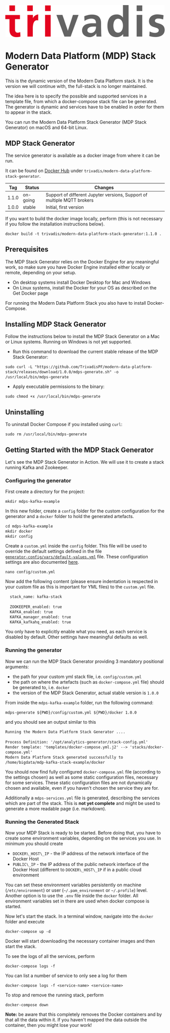![](./../tri_logo_high.jpg)

# Modern Data Platform (MDP) Stack Generator

This is the dynamic version of the Modern Data Platform stack. It is the version we will continue with, the full-stack is no longer maintained. 

The idea here is to specify the possible and supported services in a template file, from which a docker-compose stack file can be generated. The generator is dynamic and services have to be enabled in order for them to appear in the stack. 

You can run the Modern Data Platform Stack Generator (MDP Stack Generator) on macOS and 64-bit Linux.

## MDP Stack Generator

The service generator is available as a docker image from where it can be run. 

It can be found on [Docker Hub](https://hub.docker.com/repository/docker/trivadis/modern-data-platform-stack-generator) under `trivadis/modern-data-platform-stack-generator`.

Tag      | Status         |  Changes
---------|----------------| --------------------------
1.1.0    | on-going       | Support of different Jupyter versions, Support of multiple MQTT brokers
1.0.0    | stable         | Initial, first version

If you want to build the docker image locally, perform (this is not necessary if you follow the installation instructions below).

```
docker build -t trivadis/modern-data-platform-stack-generator:1.1.0 .
```

## Prerequisites

The MDP Stack Generator relies on the Docker Engine for any meaningful work, so make sure you have Docker Engine installed either locally or remote, depending on your setup.

  * On desktop systems install Docker Desktop for Mac and Windows
  * On Linux systems, install the Docker for your OS as described on the Get Docker page

For running the Modern Data Platform Stack you also have to install Docker-Compose. 

## Installing MDP Stack Generator

Follow the instructions below to install the MDP Stack Generator on a Mac or Linux systems. Running on Windows is not yet supported. 

* Run this command to download the current stable release of the MDP Stack Generator:

```
sudo curl -L "https://github.com/TrivadisPF/modern-data-platform-stack/releases/download/1.0.0/mdps-generate.sh" -o /usr/local/bin/mdps-generate
```

* Apply executable permissions to the binary:

```
sudo chmod +x /usr/local/bin/mdps-generate
```
   
## Uninstalling

To uninstall Docker Compose if you installed using `curl`:

```
sudo rm /usr/local/bin/mdps-generate
```
   
## Getting Started with the MDP Stack Generator

Let's see the MDP Stack Generator in Action. We will use it to create a stack running Kafka and Zookeeper.

### Configuring the generator

First create a directory for the project:

```
mkdir mdps-kafka-example
```

In this new folder, create a `config` folder for the custom configuration for the generator and a `docker` folder to hold the generated artefacts.

```
cd mdps-kafka-example
mkdir docker
mkdir config
```

Create a `custom.yml` inside the `config` folder. This file will be used to override the default settings defined in the file  
 [`generator-config/vars/default-values.yml`](./generator-config/vars/default-values.yml) file. These configuration settings are also documented [here](./Configuration.md).

```
nano config/custom.yml
```

Now add the following content (please ensure indentation is respected in your custom file as this is important for YML files) to the `custom.yml` file. 

```
  stack_name: kafka-stack

  ZOOKEEPER_enabled: true
  KAFKA_enabled: true
  KAFKA_manager_enabled: true
  KAFKA_kafkahq_enabled: true

```

You only have to explicitly enable what you need, as each service is disabled by default. Other settings have meaningful defaults as well. 

### Running the generator

Now we can run the MDP Stack Generator providing 3 mandatory positional arguments:

  * the path for your custom yml stack file, i.e. `config/custom.yml`
  * the path on where the artefacts (such as `docker-compose.yml` file) should be generated to, i.e. `docker`
  * the version of the MDP Stack Generator, actual stable version is `1.0.0`

From inside the `mdps-kafka-example` folder, run the following command:

```
mdps-generate ${PWD}/config/custom.yml ${PWD}/docker 1.0.0
```

and you should see an output similar to this

```
Running the Modern Data Platform Stack Generator ....

Process Definition: '/opt/analytics-generator/stack-config.yml'
Render template: 'templates/docker-compose.yml.j2' --> 'stacks/docker-compose.yml'
Modern Data Platform Stack generated successfully to /home/bigdata/mdp-kafka-stack-example/docker
```

You should now find fully configured `docker-compose.yml` file (according to the settings chosen) as well as some static configuration files, necessary for some services. These static configuration files are not dynamically chosen and available, even if you haven't chosen the service they are for. 

Additionally a `mdps-services.yml` file is generated, describing the services which are part of the stack. This is **not yet complete** and might be used to generate a more readable page (i.e. markdown).

### Running the Generated Stack

Now your MDP Stack is ready to be started. Before doing that, you have to create some environment variables, depending on the services you use. In minimum you should create

* `DOCKER\_HOST\_IP` - the IP address of the network interface of the Docker Host
* `PUBLIC\_IP` - the IP address of the public network interface of the Docker Host (different to `DOCKER\_HOST\_IP` if in a public cloud environment

You can set these environment variables persistently on machine (`/etc/environment`) or user (`~/.pam_environment` or `~/.profile`) level. Another option is to use the `.env` file inside the `docker` folder. All environment variables set in there are used when docker compose is started. 

Now let's start the stack. In a terminal window, navigate into the `docker` folder and execute

```
docker-compose up -d
```

Docker will start downloading the necessary container images and then start the stack. 

To see the logs of all the services, perform

```
docker-compose logs -f
```

You can list a number of service to only see a log for them

```
docker-compose logs -f <service-name> <service-name>
```

To stop and remove the running stack, perform

```
docker-compose down
```

**Note:** be aware that this completely removes the Docker containers and by that all the data within it. If you haven't mapped the data outside the container, then you might lose your work!
